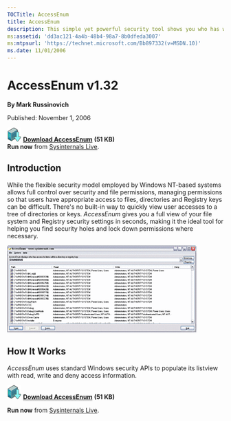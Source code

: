 ```yaml
--- 
TOCTitle: AccessEnum
title: AccessEnum
description: This simple yet powerful security tool shows you who has what access to directories, files and Registry keys on your systems.
ms:assetid: 'dd3ac121-4a4b-48b4-98a7-8b0dfeda3007'
ms:mtpsurl: 'https://technet.microsoft.com/Bb897332(v=MSDN.10)'
ms.date: 11/01/2006
---   
```

# AccessEnum v1.32

**By Mark Russinovich**

Published: November 1, 2006

[![Download](media/shared/Download_sm.png)](https://download.sysinternals.com/files/AccessEnum.zip)  [**Download AccessEnum**](https://download.sysinternals.com/files/AccessEnum.zip) **(51 KB)**  
**Run now** from [Sysinternals Live](https://live.sysinternals.com/AccessEnum.exe).

## Introduction

While the flexible security model employed by Windows NT-based systems allows full control over security and file permissions, managing permissions so that users have appropriate access to files, directories and Registry keys can be difficult. There's no built-in way to quickly view user accesses to a tree of directories or keys. *AccessEnum* gives you a full view of your file system and Registry security settings in seconds, making it the ideal tool for helping you find security holes and lock down permissions where necessary.

![AccessEnum](media/accessenum/accessenum.png)

## How It Works

*AccessEnum* uses standard Windows security APIs to populate its listview with read, write and deny access information.

[![Download](media/shared/Download_sm.png)](https://download.sysinternals.com/files/AccessEnum.zip)  [**Download AccessEnum**](https://download.sysinternals.com/files/AccessEnum.zip) **(51 KB)**  

**Run now** from [Sysinternals Live](https://live.sysinternals.com/AccessEnum.exe).
